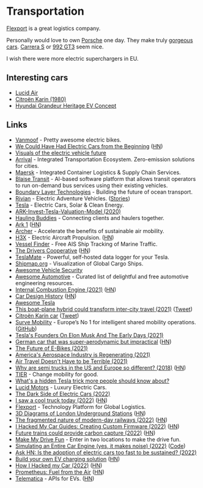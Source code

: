 # Transportation

[Flexport](https://www.flexport.com/) is a great logistics company.

Personally would love to own [Porsche](https://www.porsche.com/) one day. They make truly [gorgeous cars](https://www.youtube.com/watch?v=mmzn77xOCe0). [Carrera S](https://www.reddit.com/r/Porsche/comments/ob8jjs/992_carrera_s/) or [992 GT3](https://www.youtube.com/watch?v=da5x-__kvGY) seem nice.

I wish there were more electric superchargers in EU.

## Interesting cars

- [Lucid Air](https://www.youtube.com/watch?v=JxuB4H6uCq8)
- [Citroën Karin (1980)](https://twitter.com/emhaasch/status/1394798032223277058)
- [Hyundai Grandeur Heritage EV Concept](https://twitter.com/slate_akita/status/1458822858122088452)

## Links

- [Vanmoof](https://vanmoof.homerun.co/) - Pretty awesome electric bikes.
- [We Could Have Had Electric Cars from the Beginning](https://longreads.com/2019/06/13/we-could-have-had-electric-cars-from-the-very-beginning/) ([HN](https://news.ycombinator.com/item?id=20177877))
- [Visuals of the electric vehicle future](https://www.instagram.com/ev.show/)
- [Arrival](https://arrival.com/) - Integrated Transportation Ecosystem. Zero-emission solutions for cities.
- [Maersk](https://www.maersk.com/) - Integrated Container Logistics & Supply Chain Services.
- [Blaise Transit](https://www.blaisetransit.com/) - AI-based software platform that allows transit operators to run on-demand bus services using their existing vehicles.
- [Boundary Layer Technologies](https://www.boundarylayer.tech/) - Building the future of ocean transport.
- [Rivian](https://rivian.com/) - Electric Adventure Vehicles. ([Stories](https://stories.rivian.com/))
- [Tesla](https://www.tesla.com/) - Electric Cars, Solar & Clean Energy.
- [ARK-Invest-Tesla-Valuation-Model (2020)](https://github.com/ARKInvest/ARK-Invest-Tesla-Valuation-Model)
- [Hauling Buddies](https://hauling.market/) - Connecting clients and haulers together.
- [Ark 1](https://www.lot2046.com/ark-1) ([HN](https://news.ycombinator.com/item?id=26148865))
- [Archer](https://archer.com/) - Accelerate the benefits of sustainable air mobility.
- [H3X](https://www.h3x.tech/) - Electric Aircraft Propulsion. ([HN](https://news.ycombinator.com/item?id=26224709))
- [Vessel Finder](https://www.vesselfinder.com/) - Free AIS Ship Tracking of Marine Traffic.
- [The Drivers Cooperative](https://www.drivers.coop/) ([HN](https://news.ycombinator.com/item?id=26588607))
- [TeslaMate](https://github.com/adriankumpf/teslamate) - Powerful, self-hosted data logger for your Tesla.
- [Shipmap.org](https://www.shipmap.org/) - Visualization of Global Cargo Ships.
- [Awesome Vehicle Security](https://github.com/jaredthecoder/awesome-vehicle-security)
- [Awesome Automotive](https://github.com/Marcin214/awesome-automotive) - Curated list of delightful and free automotive engineering resources.
- [Internal Combustion Engine (2021)](https://ciechanow.ski/internal-combustion-engine/) ([HN](https://news.ycombinator.com/item?id=26991300))
- [Car Design History](https://www.cardesignhistory.com/) ([HN](https://news.ycombinator.com/item?id=27374893))
- [Awesome Tesla](https://github.com/gutenye/awesome-tesla)
- [This boat-plane hybrid could transform inter-city travel (2021)](https://edition.cnn.com/travel/article/regent-seaglider-wing-in-ground-effect-vehicle/index.html) ([Tweet](https://twitter.com/billythalheimer/status/1433459258595717122))
- [Citroën Karin car](https://rarehistoricalphotos.com/citroen-karin-concept-car-photographs/) ([Tweet](https://twitter.com/kevinbaker/status/1450903327475126275))
- [Surve Mobility](https://survemobility.com/) - Europe’s No 1 for intelligent shared mobility operations. ([GitHub](https://github.com/survemobility))
- [Tesla's Founders On Elon Musk And The Early Days (2021)](https://www.youtube.com/watch?v=eblPwXFb7TE)
- [German car that was super-aerodynamic but impractical](https://rarehistoricalphotos.com/schlorwagen-photographs-1939/) ([HN](https://news.ycombinator.com/item?id=29321519))
- [The Future of E-Bikes (2021)](https://austinvernon.site/blog/ebikes.html)
- [America's Aerospace Industry is Regenerating (2021)](https://austinvernon.site/blog/aerospacemetal.html)
- [Air Travel Doesn't Have to be Terrible (2021)](https://austinvernon.site/blog/airtravel.html)
- [Why are semi trucks in the US and Europe so different? (2018)](https://nodum.org/why-semi-trucks-in-us-and-europe-are-so-different/) ([HN](https://news.ycombinator.com/item?id=30193469))
- [TIER](https://www.tier.app/en/) - Change mobility for good.
- [What's a hidden Tesla trick more people should know about?](https://twitter.com/Model3Owners/status/1498740769825435653)
- [Lucid Motors](https://www.lucidmotors.com/) - Luxury Electric Cars.
- [The Dark Side of Electric Cars (2022)](https://www.youtube.com/watch?v=2_T5DgsO0jc)
- [I saw a cool truck today (2022)](https://theap.substack.com/p/i-saw-a-cool-truck-today?s=r) ([HN](https://news.ycombinator.com/item?id=31309595))
- [Flexport](https://www.flexport.com/) - Technology Platform for Global Logistics.
- [3D Diagrams of London Underground Stations](https://www.ianvisits.co.uk/articles/3d-maps-of-every-underground-station-ab-14630/) ([HN](https://news.ycombinator.com/item?id=31881625))
- [The fragmented nature of modern-day railways (2022)](https://hackaday.com/2022/06/23/grain-stuck-in-the-ukraine-the-fragmented-nature-of-modern-day-railways/) ([HN](https://news.ycombinator.com/item?id=31857210))
- [I Hacked My Car Guides: Creating Custom Firmware (2022)](https://programmingwithstyle.com/posts/howihackedmycarguidescreatingcustomfirmware/) ([HN](https://news.ycombinator.com/item?id=32147445))
- [Future trains could provide carbon capture (2022)](https://spectrum.ieee.org/carbon-capture-2657738131) ([HN](https://news.ycombinator.com/item?id=32319995))
- [Make My Drive Fun](https://makemydrivefun.com/) - Enter in two locations to make the drive fun.
- [Simulating an Entire Car Engine (yes, it makes noise) (2022)](https://www.youtube.com/watch?v=RKT-sKtR970) ([Code](https://github.com/ange-yaghi/engine-sim))
- [Ask HN: Is the adoption of electric cars too fast to be sustained? (2022)](https://news.ycombinator.com/item?id=32390789)
- [Build your own EV charging solution](https://www.chargelab.co/developer-program) ([HN](https://news.ycombinator.com/item?id=32431881))
- [How I Hacked my Car (2022)](https://programmingwithstyle.com/posts/howihackedmycar/) ([HN](https://news.ycombinator.com/item?id=32447650))
- [Prometheus: Fuel from the Air](https://prometheusfuels.com/technology) ([HN](https://news.ycombinator.com/item?id=32487430))
- [Telematica](https://www.telematica.so/) - APIs for EVs. ([HN](https://news.ycombinator.com/item?id=33021069))
